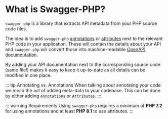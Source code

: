 # What is Swagger-PHP?

`swagger-php` is a library that extracts API metadata from your PHP source code files.

The idea is to add `swagger-php` [annotations](annotations.md) or [attributes](attributes.md)
next to the relevant PHP code in your application. These will contain the details about your API and
`swagger-php` will convert those into machine-readable [OpenAPI documentation](https://spec.openapis.org/oas/v3.1.0.html).

By adding your API documentation next to the corresponding source code (same file!) makes it easy to keep it up-to-date
as all details can be modified in one place.

::: tip Annotating vs. Annotations
When talking about annotating your code we mean the act of adding meta-data to your codebase. This can be done by
either adding [`Annotations`](annotations.md) or [`Attributes`](attributes.md).
:::

::: warning Requirements
Using `swagger-php` requires a minimum of **PHP&nbsp;7.2** for using annotations and
at least **PHP&nbsp;8.1** to use attributes.
:::

